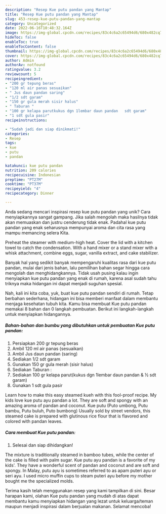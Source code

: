 ```yaml
---
description: "Resep Kue putu pandan yang Mantap"
title: "Resep Kue putu pandan yang Mantap"
slug: 453-resep-kue-putu-pandan-yang-mantap
category: Uncategorized
date: 2022-06-16T10:48:32.164Z
image: https://img-global.cpcdn.com/recipes/83c4c6a2c65494d6/680x482cq70/kue-putu-pandan-foto-resep-utama.jpg
hideToc: false
enableToc: true
enableTocContent: false
thumbnail: https://img-global.cpcdn.com/recipes/83c4c6a2c65494d6/680x482cq70/kue-putu-pandan-foto-resep-utama.jpg
cover: https://img-global.cpcdn.com/recipes/83c4c6a2c65494d6/680x482cq70/kue-putu-pandan-foto-resep-utama.jpg
author: Admin
authorAv: notfound
ratingvalue: 3.2
reviewcount: 5
recipeingredient:
- "200 gr tepung beras"
- "120 ml air panas sesuaikan"
- " Jus daun pandan saring"
- "1/2 sdt garam"
- "150 gr gula merah sisir halus"
- " Taburan "
- "100 gr kelapa parutkukus dgn 1lembar daun pandan   sdt garam"
- "1 sdt gula pasir"
recipeinstructions:

- "Sudah jadi dan siap dinikmati!"
categories:
- Resep
tags:
- kue
- putu
- pandan

katakunci: kue putu pandan 
nutrition: 209 calories
recipecuisine: Indonesian
preptime: "PT27M"
cooktime: "PT37M"
recipeyield: "4"
recipecategory: Dinner

---
```





Anda sedang mencari inspirasi resep kue putu pandan yang unik? Cara menyiapkannya sangat gampang. Jika salah mengolah maka hasilnya tidak akan memuaskan dan justru cenderung tidak enak. Padahal kue putu pandan yang enak seharusnya mempunyai aroma dan cita rasa yang mampu memancing selera Kita.





Preheat the steamer with medium-high heat. Cover the lid with a kitchen towel to catch the condensation. With a hand mixer or a stand mixer with a whisk attachment, combine eggs, sugar, vanilla extract, and cake stabilizer.

Banyak hal yang sedikit banyak mempengaruhi kualitas rasa dari kue putu pandan, mulai dari jenis bahan, lalu pemilihan bahan segar hingga cara mengolah dan menghidangkannya. Tidak usah pusing kalau ingin menyiapkan kue putu pandan yang enak di rumah, karena asal sudah tahu triknya maka hidangan ini dapat menjadi suguhan spesial.






Nah, kali ini kita coba, yuk, buat kue putu pandan sendiri di rumah. Tetap berbahan sederhana, hidangan ini bisa memberi manfaat dalam membantu menjaga kesehatan tubuh kita. Kamu bisa membuat Kue putu pandan memakai 8 bahan dan 0 langkah pembuatan. Berikut ini langkah-langkah untuk menyiapkan hidangannya.

<!--inarticleads1-->

##### Bahan-bahan dan bumbu yang dibutuhkan untuk pembuatan Kue putu pandan:

1. Persiapkan 200 gr tepung beras
1. Ambil 120 ml air panas (sesuaikan)
1. Ambil  Jus daun pandan (saring)
1. Sediakan 1/2 sdt garam
1. Gunakan 150 gr gula merah (sisir halus)
1. Sediakan  Taburan :
1. Sediakan 100 gr kelapa parut(kukus dgn 1lembar daun pandan &amp; ½ sdt garam)
1. Gunakan 1 sdt gula pasir


Learn how to make this easy steamed kueh with this fool-proof recipe. My kids love kue putu ayu pandan a lot. They are soft and spongy with an amazing aroma of pandan and coconut. Kue putu (Puto umbong, Putu bambu, Putu buluh, Puto bumbong) Usually sold by street vendors, this steamed cake is prepared with glutinous rice flour that is flavored and colored with pandan leaves. 

<!--inarticleads2-->

##### Cara membuat Kue putu pandan:


1. Selesai dan siap dihidangkan!

The mixture is traditionally steamed in bamboo tubes, while the center of the cake is filled with palm sugar. Kue putu ayu pandan is a favorite of my kids&#39;. They have a wonderful scent of pandan and coconut and are soft and spongy. In Malay, putu ayu is sometimes referred to as apam puteri ayu or seri ayu. I used micro muffin cups to steam puteri ayu before my mother bought me the specialized molds. 

Terima kasih telah menggunakan resep yang kami tampilkan di sini. Besar harapan kami, olahan Kue putu pandan yang mudah di atas dapat membantu kamu menyiapkan hidangan yang lezat untuk keluarga/teman maupun menjadi inspirasi dalam berjualan makanan. Selamat mencoba!
